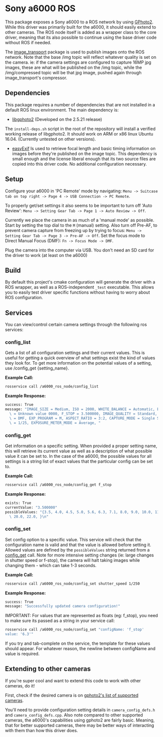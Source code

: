 # Sony a6000 ROS

This package exposes a Sony a6000 to a ROS network by using [GPhoto2](https://github.com/gphoto/). While this driver was primarily built for the a6000, it should easily extend to other cameras. The ROS node itself is added as a wrapper class to the core driver, meaning that its also possible to continue using the base driver code without ROS if needed.

The [image_transport](https://wiki.ros.org/image_transport) package is used to publish images onto the ROS network. Note that the base /img topic will reflect whatever quality is set on the camera. ie: if the camera settings are configured to capture 16MP jpg images, these are what will be published on the /img topic, while the /img/compressed topic will be that jpg image, pushed again through image_transport's compressor.

## Dependencies

This package requires a number of dependencies that are not installed in a default ROS linux environment. The main dependency is:

- [libgphoto2](https://github.com/gphoto/libgphoto2) (Developed on the 2.5.21 release)

The `install-deps.sh` script in the root of the repository will install a verified working release
of libgphoto2. It should work on ARM or x86 linux Ubuntu 16.04. (Currently untested on other versions).

- [easyExif](https://github.com/mayanklahiri/easyexif) Is used to retrieve focal length and basic timing information on images before they're published on the image topic. This dependency is small enough and the license liberal enough that its two source files are copied into this driver code. No additional configuration necessary.

## Setup

Configure your a6000 in 'PC Remote' mode by navigating: `Menu -> Suitcase tab on top right -> Page 4 -> USB Connection -> PC Remote`.

To properly get/set settings it also seems to be important to turn off 'Auto Review': `Menu -> Setting Gear Tab -> Page 1 -> Auto Review -> Off`.

Currently we place the camera in as much of a 'manual mode' as possible. Start by setting the top dial to the `M` (manual) setting. Also turn off Pre-AF, to prevent camera capture from freezing up by trying to focus: `Menu -> Setting Gear Tab -> Page 3 -> Pre-AF -> Off`. Set the focus mode to Direct Manual Focus (DMF): `Fn -> Focus Mode -> DMF`.

Plug the camera into the computer via USB. You don't need an SD card for the driver to work (at least on the a6000)

## Build

By default this project's cmake configuration will generate the driver with a ROS wrapper, as well as a ROS-independent `_test` executable. This allows you to easily test driver specific functions without having to worry about ROS configuration.

## Services

You can view/control certain camera settings through the following ros services:

### config_list

Gets a list of all configuration settings and their current values. This is useful for getting a quick overview of what settings exist the kind of values they look for. To get more information on the potential values of a setting, use /config_get {setting_name}.

**Example Call:**
```bash
rosservice call /a6000_ros_node/config_list
```

**Example Response:**
```bash
success: True
message: "IMAGE_SIZE = Medium, ISO = 2000, WHITE_BALANCE = Automatic, EXPOSURE_COMP = 0, FLASH_MODE\
  \ = Unknown value 0000, F_STOP = 3.500000, IMAGE_QUALITY = Standard, FOCUS_MODE\
  \ = DMF, EXP_PROGRAM = M, ASPECT_RATIO = 3:2, CAPTURE_MODE = Single Shot, SHUTTER_SPEED\
  \ = 1/25, EXPOSURE_METER_MODE = Average, "
```

### config_get

Get information on a specific setting. When provided a proper setting name, this will retrieve its current value as well as a description of what possible value it can be set to. In the case of the a6000, the possible values for all settings is a string list of exact values that the particular config can be set to.

**Example Call:**
```bash
rosservice call /a6000_ros_node/config_get f_stop
```

**Example Response:**
```bash
exists: True
currentValue: "3.500000"
possibleValues: "{3.5, 4.0, 4.5, 5.0, 5.6, 6.3, 7.1, 8.0, 9.0, 10.0, 11.0, 13.0, 14.0, 16.0, 18.0,\
  \ 20.0, 22.0, }\n"
```

### config_set

Set config option to a specific value. This service will check that the configuration name is valid and that the value is allowed before setting it. Allowed values are defined by the `possibleValues` string returned from a [config_get](#config_get) call. Note for more intensive setting changes (ie: large changes in shutter speed or f-stop), the camera will halt taking images while changing them - which can take 1-3 seconds.

**Example Call:**
```bash
rosservice call /a6000_ros_node/config_set shutter_speed 1/250
```

**Example Response:**
```bash
success: True
message: "Successfully updated camera configuration!"
```

IMPORTANT: For values that are represented as floats (eg: f_stop), you need to make sure its passed as a string in your service call:

```bash
rosservice call /a6000_ros_node/config_set "configName: 'f_stop' 
value: '6.3'"
```

If you try and tab-complete on the service, the template for these values should appear. For whatever reason, the newline between configName and value is required.

## Extending to other cameras

If you're super cool and want to extend this code to work with other cameras, do it!

First, check if the desired camera is on [gphoto2's list of supported cameras](http://gphoto.org/proj/libgphoto2/support.php).

You'll need to provide configuration setting details in `camera_config_defs.h` and `camera_config_defs.cpp`. Also note compared to other supported cameras, the a6000's capabilities using gphoto2 are fairly basic. Meaning, that for better supported cameras, there may be better ways of interacting with them than how this driver does.